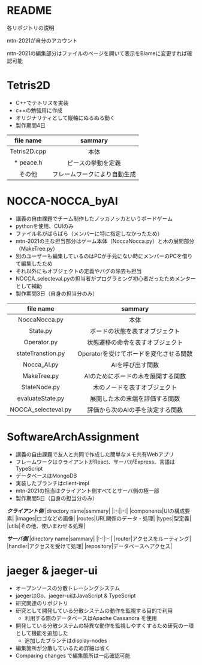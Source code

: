 # README 
各リポジトリの説明

mtn-2021が自分のアカウント

mtn-2021の編集部分はファイルのページを開いて表示をBlameに変更すれば確認可能

# Tetris2D
* C++でテトリスを実装
* c++の勉強用に作成
* オリジナリティとして縦軸にぬるぬる動く
* 製作期間4日

|file name|sammary|
|:-:|:-:|
|Tetris2D.cpp|本体|
|* peace.h|ピースの挙動を定義|
|その他|フレームワークにより自動生成|

# NOCCA-NOCCA_byAI
* 講義の自由課題でチーム制作したノッカノッカというボードゲーム
* pythonを使用、CUIのみ
* ファイル名がばらばら（メンバーに特に指定しなかったため）
* mtn-2021の主な担当部分はゲーム本体（NoccaNocca.py）と木の展開部分（MakeTree.py）
* 別のユーザーも編集しているのはPCが手元にない時にメンバーのPCを借りて編集したため
* それ以外にもオブジェクトの定義やバグの除去も担当
* NOCCA_selecteval.pyの担当者がプログラミング初心者だったためメンターとして補助
* 製作期間3日（自身の担当分のみ）

|file name|sammary|
|:-:|:-:|
|NoccaNocca.py|本体|
|State.py|ボードの状態を表すオブジェクト|
|Operator.py|状態遷移の命令を表すオブジェクト|
|stateTranstion.py|Operatorを受けてボードを変化させる関数|
|Nocca_AI.py|AIを呼び出す関数|
|MakeTree.py|AIのためにボードの木を展開する関数|
|StateNode.py|木のノードを表すオブジェクト|
|evaluateState.py|展開した木の末端を評価する関数|
|NOCCA_selecteval.py|評価から次のAIの手を決定する関数|

# SoftwareArchAssignment
* 講義の自由課題で友人と共同で作成した簡単なメモ共有Webアプリ
* フレームワークはクライアントがReact、サーバがExpress、言語はTypeScript
* データベースはMongoDB
* 実装したブランチはclient-impl
* mtn-2021の担当はクライアント側すべてとサーバ側の極一部
* 製作期間5日（自身の担当分のみ）

***クライアント側***
|directory name|sammary|
|:-:|:-:|
|components|UIの構成要素|
|images|ロゴなどの画像|
|routes|URL関係のデータ・処理|
|types|型定義|
|utils|その他、使いまわせる処理|

***サーバ側***
|directory name|sammary|
|:-:|:-:|
|router|アクセスをルーティング|
|handler|アクセスを受けて処理|
|repository|データベースへアクセス|

# jaeger & jaeger-ui
* オープンソースの分散トレーシングシステム
* jaegerはGo、jaeger-uiはJavaScript & TypeScript
* 研究関連のリポジトリ
* 研究として開発している分散システムの動作を監視する目的で利用
  * 利用する際のデータベースはApache Cassandra を使用
* 開発している分散システムの特異な動作を監視しやすくするため研究の一環として機能を追加した
  * 追加したブランチはdisplay-nodes  
* 編集箇所が分散しているため詳細は省く
* Comparing changes で編集箇所は一応確認可能
